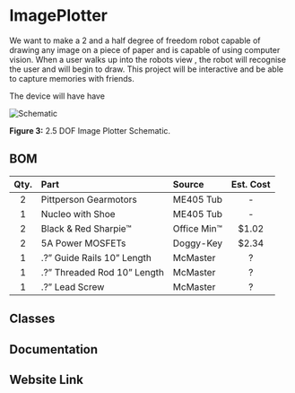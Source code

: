 # ImagePlotter

We want to make a 2 and a half degree of freedom robot capable of drawing any image on a piece of paper and is capable of using computer vision. When a user walks up into the robots view , the robot will recognise the user and will begin to draw. This project will be interactive and be able to capture memories with friends.

The device will have have 

![Schematic](Schematic.png)

__Figure 3:__ 2.5 DOF Image Plotter Schematic.

## BOM 
| Qty. | Part                  | Source                | Est. Cost |
|:----:|:----------------------|:----------------------|:---------:|
|  2   | Pittperson Gearmotors | ME405 Tub             |     -     |
|  1   | Nucleo with Shoe      | ME405 Tub             |     -     |
|  2   | Black & Red Sharpie&trade; | Office Min&trade;     |   $1.02   |
|  2   | 5A Power MOSFETs      | Doggy-Key             |   $2.34   |
|  1  | .?” Guide Rails 10” Length       | McMaster | ? |
|  1  | .?” Threaded Rod 10” Length       | McMaster | ? |
|  1  | .?” Lead Screw        | McMaster | ? |


## Classes

## Documentation

## Website Link
